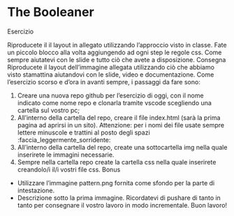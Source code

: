 
# The Booleaner

Esercizio

Riproducete il il layout in allegato utilizzando l’approccio visto in classe. Fate un piccolo blocco alla volta aggiungendo ad ogni step le regole css. Come sempre aiutatevi con le slide e tutto ciò che avete a disposizione.
Consegna
Riproducete il layout dell’immagine allegata utilizzando ciò che abbiamo visto stamattina aiutandovi con le slide, video e documentazione. Come l’esercizio scorso e d’ora in avanti sempre, i passaggi da fare sono:
1. Creare una nuova repo github per l’esercizio di oggi, con il nome indicato come nome repo e clonarla tramite vscode scegliendo una cartella sul vostro pc;
2. All’interno della cartella del repo, creare il file index.html (sarà la prima pagina ad aprirsi in un sito). Attenzione: per i nomi dei file usate sempre lettere minuscole e trattini al posto degli spazi :faccia_leggermente_sorridente:
3. All’interno della cartella del repo, create una sottocartella img nella quale inserirete le immagini necessarie.
4. Sempre nella cartella repo create la cartella css nella quale inserirete creandolo/i il/i vostri file css.
Bonus
- Utilizzare l’immagine pattern.png fornita come sfondo per la parte di intestazione.
- Descrizione sotto la prima immagine.
Ricordatevi di pushare di tanto in tanto per consegnare il vostro lavoro in modo incrementale.
Buon lavoro!

